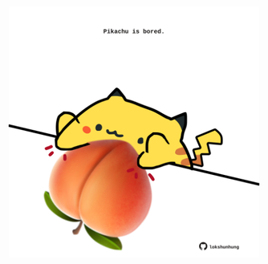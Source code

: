 <!-- built at 18/07/2022, 03:32:31 UTC -->
<p align="center">
  <img width="500" height="500" src="./ReadmeImage.svg">
</p>
